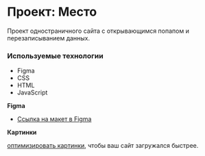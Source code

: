 # Проект: Место
Проект одностраничного сайта с открывающимся попапом и перезаписыванием данных. 

### Используемые технологии

* Figma
* CSS
* HTML
* JavaScript

**Figma**

* [Ссылка на макет в Figma](https://www.figma.com/file/2cn9N9jSkmxD84oJik7xL7/JavaScript.-Sprint-4?node-id=0%3A1)

**Картинки**

[оптимизировать картинки](https://tinypng.com/), чтобы ваш сайт загружался быстрее.


